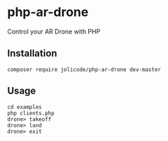 php-ar-drone
============

Control your AR Drone with PHP

## Installation
  
    composer require jolicode/php-ar-drone dev-master

## Usage
  
    cd examples
    php clients.php
    drone> takeoff
    drone> land
    drone> exit
    
